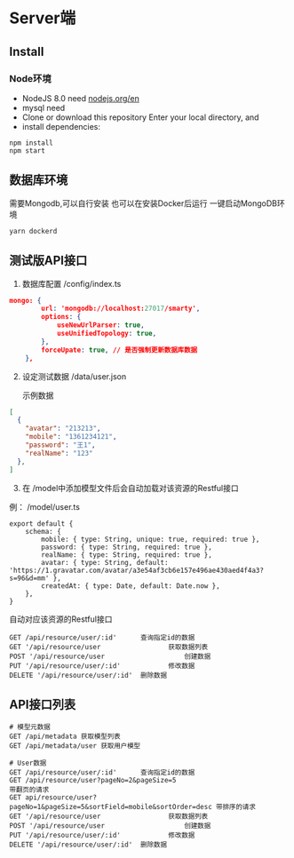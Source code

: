 # Server端

## Install

### Node环境
- NodeJS 8.0 need [nodejs.org/en](https://nodejs.org/en/)
- mysql need
- Clone or download this repository Enter your local directory, and
- install dependencies:

```
npm install
npm start
```

## 数据库环境
需要Mongodb,可以自行安装
也可以在安装Docker后运行 一键启动MongoDB环境
```
yarn dockerd
```

## 测试版API接口
1. 数据库配置 /config/index.ts
```json
mongo: {
        url: 'mongodb://localhost:27017/smarty',
        options: {
            useNewUrlParser: true,
            useUnifiedTopology: true,
        },
        forceUpate: true, // 是否强制更新数据库数据
    },
```



2. 设定测试数据 /data/user.json

   示例数据

```json
[
  {
    "avatar": "213213",
    "mobile": "1361234121",
    "password": "王1",
    "realName": "123"
  },
]

```

3. 在 /model中添加模型文件后会自动加载对该资源的Restful接口

例： /model/user.ts

```
export default {
    schema: {
        mobile: { type: String, unique: true, required: true },
        password: { type: String, required: true },
        realName: { type: String, required: true },
        avatar: { type: String, default: 'https://1.gravatar.com/avatar/a3e54af3cb6e157e496ae430aed4f4a3?s=96&d=mm' },
        createdAt: { type: Date, default: Date.now },
    },
}

```

自动对应该资源的Restful接口

```
GET /api/resource/user/:id'      查询指定id的数据
GET '/api/resource/user					获取数据列表
POST '/api/resource/user					创建数据
PUT '/api/resource/user/:id'			修改数据
DELETE '/api/resource/user/:id'  删除数据
```



## API接口列表
```
# 模型元数据
GET /api/metadata 获取模型列表
GET /api/metadata/user 获取用户模型

# User数据
GET /api/resource/user/:id'      查询指定id的数据
GET /api/resource/user?pageNo=2&pageSize=5  
带翻页的请求
GET api/resource/user?pageNo=1&pageSize=5&sortField=mobile&sortOrder=desc 带排序的请求
GET '/api/resource/user					获取数据列表
POST '/api/resource/user					创建数据
PUT '/api/resource/user/:id'			修改数据
DELETE '/api/resource/user/:id'  删除数据
```
